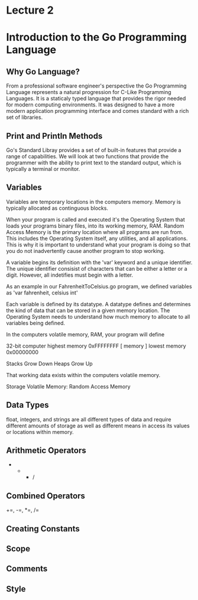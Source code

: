 # Lecture 2

# Introduction to the Go Programming Language

## Why Go Language?
From a professional software engineer's perspective the Go Programming Language represents a natural progression for C-Like Programming Languages. It is a staticaly typed language that provides the rigor needed for modern computing environments. It was designed to have a more modern application programming interface and comes standard with a rich set of libraries. 

## Print and Println Methods
Go's Standard Libray provides a set of of built-in features that provide a range of capabilities. We will look at two functions that provide the programmer with the ability to print text to the standard output, which is typically a terminal or monitor. 

## Variables 
Variables are temporary locations in the computers memory. Memory is typically allocated as continguous blocks. 

When your program is called and executed it's the Operating System that loads your programs binary files, into its working memory, RAM. Random Access Memory is the primary location where all programs are run from. This includes the Operating System itself, any utilities, and all applications. This is why it is important to understand what your program is doing so that you do not inadvertently cause another program to stop working. 

A variable begins its definition with the 'var' keyword and a unique identifier. The unique identifier consisist of characters that can be either a letter or a digit. However, all indetifies must begin with a letter. 

As an example in our FahrenheitToCelsius.go program, we defined variables as 
'var fahrenheit, celsius int'

Each variable is defined by its datatype. A datatype defines and determines the kind of data that can be stored in a given memory location. The Operating System needs to understand how much memory to allocate to all variables being defined. 
	

In the computers volatile memory, RAM, your program will define 

32-bit computer
highest memory 0xFFFFFFFF
               [ memory ]
lowest memory  0x00000000 

Stacks Grow Down
Heaps Grow Up



That working data exists within the computers volatile memory. 

Storage
Volatile Memory: Random Access Memory

## Data Types
float, integers, and strings are all different types of data and require different amounts of storage as well as different means in access its values or locations within memory.

## Arithmetic Operators
+ - * /

## Combined Operators
+=, -=, *=, /=

## Creating Constants
## Scope
## Comments
## Style

